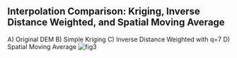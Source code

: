 ## Interpolation Comparison: Kriging, Inverse Distance Weighted, and Spatial Moving Average

A) Original DEM   B) Simple Kriging   C) Inverse Distance Weighted with q=7   D) Spatial Moving Average
![fig3](https://user-images.githubusercontent.com/94650022/144731863-cdd536ff-a326-43a6-aa9d-3ad31a18ed02.png)
